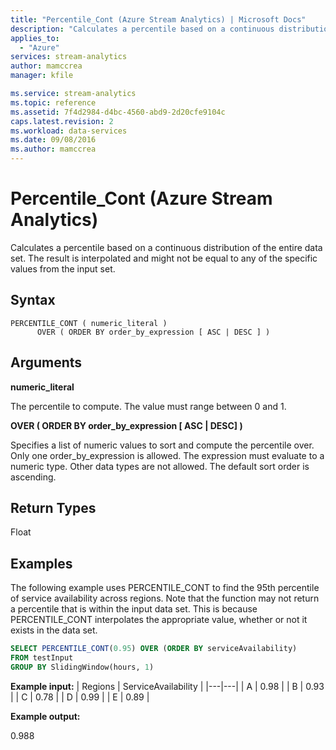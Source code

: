 ```yaml
---
title: "Percentile_Cont (Azure Stream Analytics) | Microsoft Docs"
description: "Calculates a percentile based on a continuous distribution of the entire data set."
applies_to: 
  - "Azure"
services: stream-analytics
author: mamccrea
manager: kfile

ms.service: stream-analytics
ms.topic: reference
ms.assetid: 7f4d2984-d4bc-4560-abd9-2d20cfe9104c
caps.latest.revision: 2
ms.workload: data-services
ms.date: 09/08/2016
ms.author: mamccrea
---
```

# Percentile_Cont (Azure Stream Analytics)
Calculates a percentile based on a continuous distribution of the entire data set. The result is interpolated and might not be equal to any of the specific values from the input set. 
  
 ## Syntax  
  
``` 
PERCENTILE_CONT ( numeric_literal )
      OVER ( ORDER BY order_by_expression [ ASC | DESC ] )
```  
  
## Arguments  
 **numeric_literal**  
  
The percentile to compute. The value must range between 0 and 1.  

 **OVER ( ORDER BY order_by_expression [ ASC | DESC] )**

Specifies a list of numeric values to sort and compute the percentile over. Only one order_by_expression is allowed. The expression must evaluate to a numeric type. Other data types are not allowed. The default sort order is ascending.

## Return Types  

Float 
  
## Examples  

The following example uses PERCENTILE_CONT to find the 95th percentile of service availability across regions. Note that the function may not return a percentile that is within the input data set. This is because PERCENTILE_CONT interpolates the appropriate value, whether or not it exists in the data set.
  
```SQL  
SELECT PERCENTILE_CONT(0.95) OVER (ORDER BY serviceAvailability)
FROM testInput
GROUP BY SlidingWindow(hours, 1)
```  
  
 **Example input:**
| Regions | ServiceAvailability |
|---|---|
| A |	0.98 |
| B |	0.93 |
| C |	0.78 |
| D |	0.99 |
| E |	0.89 |

 **Example output:**

0.988
